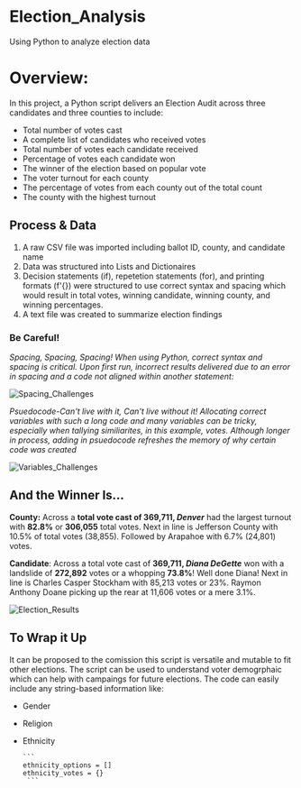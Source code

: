 # Election_Analysis
Using Python to analyze election data

# Overview:
In this project, a Python script delivers an Election Audit across three candidates and three counties to include:

- Total number of votes cast
- A complete list of candidates who received votes
- Total number of votes each candidate received
- Percentage of votes each candidate won
- The winner of the election based on popular vote
- The voter turnout for each county
- The percentage of votes from each county out of the total count
- The county with the highest turnout

## Process & Data
1. A raw CSV file was imported including ballot ID, county, and candidate name
2. Data was structured into Lists and Dictionaires
3. Decision statements (if), repetetion statements (for), and printing formats (f'{}) were structured to use correct syntax and spacing which would result in total votes, winning candidate, winning county, and winning percentages.
4. A text file was created to summarize election findings

### Be Careful!
*Spacing, Spacing, Spacing! When using Python, correct syntax and spacing is critical. Upon first run, incorrect results delivered due to an error in spacing and a code not aligned within another statement:*

![Spacing_Challenges](https://user-images.githubusercontent.com/79612565/113482141-17a74780-9452-11eb-977e-46456379a84f.png)

*Psuedocode-Can't live with it, Can't live without it! Allocating correct variables with such a long code and many variables can be tricky, especially when tallying similiarites, in this example, votes. Although longer in process, adding in psuedocode refreshes the memory of why certain code was created*

![Variables_Challenges](https://user-images.githubusercontent.com/79612565/113482252-99977080-9452-11eb-8fd5-115b62798409.png)


## And the Winner Is...

**County:** Across a **total vote cast of 369,711, _Denver_** had the largest turnout with **82.8%** or **306,055** total votes.
      Next in line is Jefferson County with 10.5% of total votes (38,855).
      Followed by Arapahoe with 6.7% (24,801) votes.
      
**Candidate**: Across a total vote cast of **369,711, _Diana DeGette_** won with a landslide of **272,892** votes or a whopping **73.8%**! Well done Diana!
      Next in line is Charles Casper Stockham with 85,213 votes or 23%.
      Raymon Anthony Doane picking up the rear at 11,606 votes or a mere 3.1%.
      
![Election_Results](https://user-images.githubusercontent.com/79612565/113482483-cc8e3400-9453-11eb-9d88-87a2838908e2.png)

## To Wrap it Up
It can be proposed to the comission this script is versatile and mutable to fit other elections. The script can be used to understand voter demogrphaic which can help with campaings for future elections. The code can easily include any string-based information like:

- Gender
- Religion
- Ethnicity

      ```
      ethnicity_options = []
      ethnicity_votes = {}
       ```
